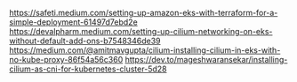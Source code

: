 
https://safeti.medium.com/setting-up-amazon-eks-with-terraform-for-a-simple-deployment-61497d7ebd2e
https://devalpharm.medium.com/setting-up-cilium-networking-on-eks-without-default-add-ons-b7548346de39
https://medium.com/@amitmavgupta/cilium-installing-cilium-in-eks-with-no-kube-proxy-86f54a56c360
https://dev.to/mageshwaransekar/installing-cilium-as-cni-for-kubernetes-cluster-5d28
